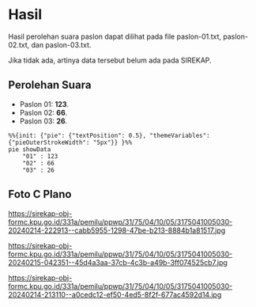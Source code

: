 # Hasil

Hasil perolehan suara paslon dapat dilihat pada file paslon-01.txt, paslon-02.txt, dan paslon-03.txt.

Jika tidak ada, artinya data tersebut belum ada pada SIREKAP.

## Perolehan Suara

 * Paslon 01: **123**.
 * Paslon 02: **66**.
 * Paslon 03: **26**.

```mermaid
%%{init: {"pie": {"textPosition": 0.5}, "themeVariables": {"pieOuterStrokeWidth": "5px"}} }%%
pie showData
    "01" : 123
    "02" : 66
    "03" : 26
```
## Foto C Plano

https://sirekap-obj-formc.kpu.go.id/331a/pemilu/ppwp/31/75/04/10/05/3175041005030-20240214-222913--cabb5955-1298-47be-b213-8884b1a81517.jpg

https://sirekap-obj-formc.kpu.go.id/331a/pemilu/ppwp/31/75/04/10/05/3175041005030-20240215-042351--45d4a3aa-37cb-4c3b-a49b-3ff074525cb7.jpg

https://sirekap-obj-formc.kpu.go.id/331a/pemilu/ppwp/31/75/04/10/05/3175041005030-20240214-213110--a0cedc12-ef50-4ed5-8f2f-677ac4592d14.jpg
